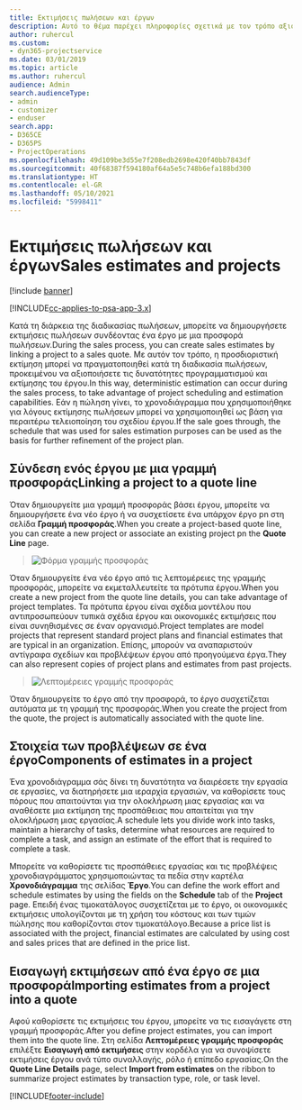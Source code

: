 ```yaml
---
title: Εκτιμήσεις πωλήσεων και έργων
description: Αυτό το θέμα παρέχει πληροφορίες σχετικά με τον τρόπο αξιοποίησης του χρονοδιαγράμματος και των εκτιμήσεων στη διαδικασία πωλήσεων.
author: ruhercul
ms.custom:
- dyn365-projectservice
ms.date: 03/01/2019
ms.topic: article
ms.author: ruhercul
audience: Admin
search.audienceType:
- admin
- customizer
- enduser
search.app:
- D365CE
- D365PS
- ProjectOperations
ms.openlocfilehash: 49d109be3d55e7f208edb2698e420f40bb7843df
ms.sourcegitcommit: 40f68387f594180af64a5e5c748b6efa188bd300
ms.translationtype: HT
ms.contentlocale: el-GR
ms.lasthandoff: 05/10/2021
ms.locfileid: "5998411"
---
```

# <a name="sales-estimates-and-projects"></a><span data-ttu-id="c10f7-103">Εκτιμήσεις πωλήσεων και έργων</span><span class="sxs-lookup"><span data-stu-id="c10f7-103">Sales estimates and projects</span></span>

[!include [banner](../includes/psa-now-project-operations.md)]

[!INCLUDE[cc-applies-to-psa-app-3.x](../includes/cc-applies-to-psa-app-3x.md)]

<span data-ttu-id="c10f7-104">Κατά τη διάρκεια της διαδικασίας πωλήσεων, μπορείτε να δημιουργήσετε εκτιμήσεις πωλήσεων συνδέοντας ένα έργο με μια προσφορά πωλήσεων.</span><span class="sxs-lookup"><span data-stu-id="c10f7-104">During the sales process, you can create sales estimates by linking a project to a sales quote.</span></span> <span data-ttu-id="c10f7-105">Με αυτόν τον τρόπο, η προσδιοριστική εκτίμηση μπορεί να πραγματοποιηθεί κατά τη διαδικασία πωλήσεων, προκειμένου να αξιοποιήσετε τις δυνατότητες προγραμματισμού και εκτίμησης του έργου.</span><span class="sxs-lookup"><span data-stu-id="c10f7-105">In this way, deterministic estimation can occur during the sales process, to take advantage of project scheduling and estimation capabilities.</span></span> <span data-ttu-id="c10f7-106">Εάν η πώληση γίνει, το χρονοδιάγραμμα που χρησιμοποιήθηκε για λόγους εκτίμησης πωλήσεων μπορεί να χρησιμοποιηθεί ως βάση για περαιτέρω τελειοποίηση του σχεδίου έργου.</span><span class="sxs-lookup"><span data-stu-id="c10f7-106">If the sale goes through, the schedule that was used for sales estimation purposes can be used as the basis for further refinement of the project plan.</span></span>

## <a name="linking-a-project-to-a-quote-line"></a><span data-ttu-id="c10f7-107">Σύνδεση ενός έργου με μια γραμμή προσφοράς</span><span class="sxs-lookup"><span data-stu-id="c10f7-107">Linking a project to a quote line</span></span>

<span data-ttu-id="c10f7-108">Όταν δημιουργείτε μια γραμμή προσφοράς βάσει έργου, μπορείτε να δημιουργήσετε ένα νέο έργο ή να συσχετίσετε ένα υπάρχον έργο pn στη σελίδα **Γραμμή προσφοράς**.</span><span class="sxs-lookup"><span data-stu-id="c10f7-108">When you create a project-based quote line, you can create a new project or associate an existing project pn the **Quote Line** page.</span></span> 

> ![Φόρμα γραμμής προσφοράς](media/project-8.png)
 
<span data-ttu-id="c10f7-110">Όταν δημιουργείτε ένα νέο έργο από τις λεπτομέρειες της γραμμής προσφοράς, μπορείτε να εκμεταλλευτείτε τα πρότυπα έργου.</span><span class="sxs-lookup"><span data-stu-id="c10f7-110">When you create a new project from the quote line details, you can take advantage of project templates.</span></span> <span data-ttu-id="c10f7-111">Τα πρότυπα έργου είναι σχέδια μοντέλου που αντιπροσωπεύουν τυπικά σχέδια έργου και οικονομικές εκτιμήσεις που είναι συνηθισμένες σε έναν οργανισμό.</span><span class="sxs-lookup"><span data-stu-id="c10f7-111">Project templates are model projects that represent standard project plans and financial estimates that are typical in an organization.</span></span> <span data-ttu-id="c10f7-112">Επίσης, μπορούν να αναπαριστούν αντίγραφα σχεδίων και προβλέψεων έργου από προηγούμενα έργα.</span><span class="sxs-lookup"><span data-stu-id="c10f7-112">They can also represent copies of project plans and estimates from past projects.</span></span>

> ![Λεπτομέρειες γραμμής προσφοράς](media/project-9.png)
  
<span data-ttu-id="c10f7-114">Όταν δημιουργείτε το έργο από την προσφορά, το έργο συσχετίζεται αυτόματα με τη γραμμή της προσφοράς.</span><span class="sxs-lookup"><span data-stu-id="c10f7-114">When you create the project from the quote, the project is automatically associated with the quote line.</span></span>

## <a name="components-of-estimates-in-a-project"></a><span data-ttu-id="c10f7-115">Στοιχεία των προβλέψεων σε ένα έργο</span><span class="sxs-lookup"><span data-stu-id="c10f7-115">Components of estimates in a project</span></span>

<span data-ttu-id="c10f7-116">Ένα χρονοδιάγραμμα σάς δίνει τη δυνατότητα να διαιρέσετε την εργασία σε εργασίες, να διατηρήσετε μια ιεραρχία εργασιών, να καθορίσετε τους πόρους που απαιτούνται για την ολοκλήρωση μιας εργασίας και να αναθέσετε μια εκτίμηση της προσπάθειας που απαιτείται για την ολοκλήρωση μιας εργασίας.</span><span class="sxs-lookup"><span data-stu-id="c10f7-116">A schedule lets you divide work into tasks, maintain a hierarchy of tasks, determine what resources are required to complete a task, and assign an estimate of the effort that is required to complete a task.</span></span>

<span data-ttu-id="c10f7-117">Μπορείτε να καθορίσετε τις προσπάθειες εργασίας και τις προβλέψεις χρονοδιαγράμματος χρησιμοποιώντας τα πεδία στην καρτέλα **Χρονοδιάγραμμα** της σελίδας **Έργο**.</span><span class="sxs-lookup"><span data-stu-id="c10f7-117">You can define the work effort and schedule estimates by using the fields on the **Schedule** tab of the **Project** page.</span></span> <span data-ttu-id="c10f7-118">Επειδή ένας τιμοκατάλογος συσχετίζεται με το έργο, οι οικονομικές εκτιμήσεις υπολογίζονται με τη χρήση του κόστους και των τιμών πώλησης που καθορίζονται στον τιμοκατάλογο.</span><span class="sxs-lookup"><span data-stu-id="c10f7-118">Because a price list is associated with the project, financial estimates are calculated by using cost and sales prices that are defined in the price list.</span></span>

## <a name="importing-estimates-from-a-project-into-a-quote"></a><span data-ttu-id="c10f7-119">Εισαγωγή εκτιμήσεων από ένα έργο σε μια προσφορά</span><span class="sxs-lookup"><span data-stu-id="c10f7-119">Importing estimates from a project into a quote</span></span>

<span data-ttu-id="c10f7-120">Αφού καθορίσετε τις εκτιμήσεις του έργου, μπορείτε να τις εισαγάγετε στη γραμμή προσφοράς.</span><span class="sxs-lookup"><span data-stu-id="c10f7-120">After you define project estimates, you can import them into the quote line.</span></span> <span data-ttu-id="c10f7-121">Στη σελίδα **Λεπτομέρειες γραμμής προσφοράς** επιλέξτε **Εισαγωγή από εκτιμήσεις** στην κορδέλα για να συνοψίσετε εκτιμήσεις έργου ανά τύπο συναλλαγής, ρόλο ή επίπεδο εργασίας.</span><span class="sxs-lookup"><span data-stu-id="c10f7-121">On the **Quote Line Details** page, select **Import from estimates** on the ribbon to summarize project estimates by transaction type, role, or task level.</span></span>


[!INCLUDE[footer-include](../includes/footer-banner.md)]